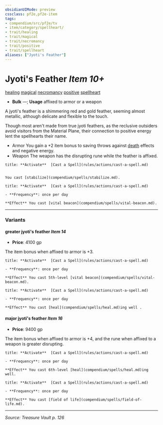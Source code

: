 ```yaml
---
obsidianUIMode: preview
cssclass: pf2e,pf2e-item
tags:
- compendium/src/pf2e/tv
- item/category/spellheart/
- trait/healing
- trait/magical
- trait/necromancy
- trait/positive
- trait/spellheart
aliases: ["Jyoti's Feather"]
---
```

# Jyoti's Feather *Item 10+*  
[healing](healing.md "Healing Effect Trait")  [magical](magical.md "Magical Item Trait")  [necromancy](necromancy.md "Necromancy School Trait")  [positive](positive.md "Positive Energy & Element Trait")  [spellheart](spellheart-som.md "Spellheart Equipment Trait")  

- **Bulk** —; **Usage** affixed to armor or a weapon

A jyoti's feather is a shimmering red and gold feather, seeming almost metallic, although delicate and flexible to the touch.

Though most aren't made from true jyoti feathers, as the reclusive outsiders avoid visitors from the Material Plane, their connection to positive energy lent the spellhearts their name.

- Armor You gain a +2 item bonus to saving throws against [death](death.md "Death Effect Trait") effects and negative energy.
- Weapon The weapon has the disrupting rune while the feather is affixed.

```ad-embed-ability
title: **Activate**  [Cast a Spell](rules/actions/cast-a-spell.md)


You cast [stabilize](compendium/spells/stabilize.md).
```

```ad-embed-ability
title: **Activate**  [Cast a Spell](rules/actions/cast-a-spell.md)

- **Frequency**: once per day

**Effect** You cast [vital beacon](compendium/spells/vital-beacon.md).
```

---

### Variants

#### greater jyoti's feather *Item 14*

- **Price**: 4100 gp

The item bonus when affixed to armor is +3.

```ad-embed-ability
title: **Activate**  [Cast a Spell](rules/actions/cast-a-spell.md)

- **Frequency**: once per day

**Effect** You cast 5th-level [vital beacon](compendium/spells/vital-beacon.md).
```

```ad-embed-ability
title: **Activate**  [Cast a Spell](rules/actions/cast-a-spell.md)

- **Frequency**: once per day

**Effect** You cast [heal](compendium/spells/heal.md)ing well .
```

#### major jyoti's feather *Item 16*

- **Price**: 9400 gp

The item bonus when affixed to armor is +4, and the rune when affixed to a weapon is greater disrupting.

```ad-embed-ability
title: **Activate**  [Cast a Spell](rules/actions/cast-a-spell.md)

- **Frequency**: once per day

**Effect** You cast 6th-level [heal](compendium/spells/heal.md)ing well.
```

```ad-embed-ability
title: **Activate**  [Cast a Spell](rules/actions/cast-a-spell.md)

- **Frequency**: once per day

**Effect** You cast [field of life](compendium/spells/field-of-life.md).
```

---
*Source: Treasure Vault p. 126*